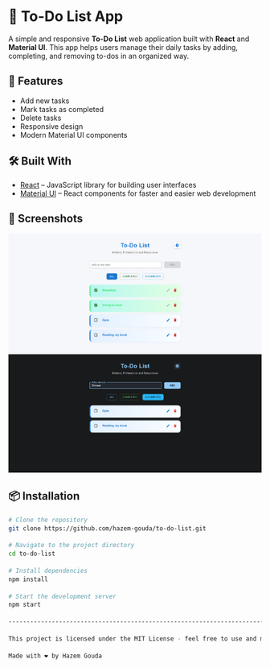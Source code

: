 # 📝 To-Do List App

A simple and responsive **To-Do List** web application built with **React** and **Material UI**. This app helps users manage their daily tasks by adding, completing, and removing to-dos in an organized way.

## 🚀 Features

- Add new tasks
- Mark tasks as completed
- Delete tasks
- Responsive design
- Modern Material UI components

## 🛠️ Built With

- [React](https://reactjs.org/) – JavaScript library for building user interfaces
- [Material UI](https://mui.com/) – React components for faster and easier web development

## 📸 Screenshots

![All To-Do's (Light mode)](imgs/todo1.png)
![Incomplete To-Do's (Dark mode)](imgs/todo2.png)

## 📦 Installation

```bash
# Clone the repository
git clone https://github.com/hazem-gouda/to-do-list.git

# Navigate to the project directory
cd to-do-list

# Install dependencies
npm install

# Start the development server
npm start

---------------------------------------------------------------------------

This project is licensed under the MIT License - feel free to use and modify it.

Made with ❤️ by Hazem Gouda
